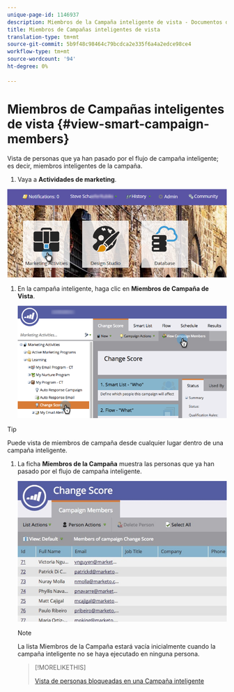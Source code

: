 ```yaml
---
unique-page-id: 1146937
description: Miembros de la Campaña inteligente de vista - Documentos de marketing - Documentación del producto
title: Miembros de Campañas inteligentes de vista
translation-type: tm+mt
source-git-commit: 5b9f48c98464c79bcdca2e335f6a4a2edce98ce4
workflow-type: tm+mt
source-wordcount: '94'
ht-degree: 0%

---
```



# Miembros de Campañas inteligentes de vista {#view-smart-campaign-members}

Vista de personas que ya han pasado por el flujo de campaña inteligente; es decir, miembros inteligentes de la campaña.

1. Vaya a **Actividades de marketing**.

![](assets/login-marketing-activities.png)

1. En la campaña inteligente, haga clic en **Miembros de Campaña de Vista**.

   ![](assets/changescore-hands.png)

>[!TIP]
>
>Puede vista de miembros de campaña desde cualquier lugar dentro de una campaña inteligente.

1. La ficha **Miembros de la Campaña** muestra las personas que ya han pasado por el flujo de campaña inteligente.

   ![](assets/smartcampaignheader-complete.jpg)

   >[!NOTE]
   >
   >La lista Miembros de la Campaña estará vacía inicialmente cuando la campaña inteligente no se haya ejecutado en ninguna persona.

   >[!MORELIKETHIS]
   >
   >[Vista de personas bloqueadas en una Campaña inteligente](/help/marketo/product-docs/core-marketo-concepts/smart-campaigns/smart-campaign-data/view-blocked-people-in-a-smart-campaign.md)
